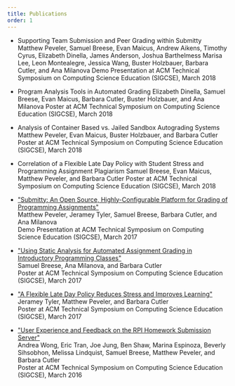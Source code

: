 ```yaml
---
title: Publications
order: 1
---
```


* Supporting Team Submission and Peer Grading within Submitty
  Matthew Peveler, Samuel Breese, Evan Maicus, Andrew Aikens, Timothy Cyrus, Elizabeth Dinella, James Anderson, Joshua Barthelmess Marisa Lee, Leon Montealegre, Jessica Wang, Buster Holzbauer, Barbara Cutler, and Ana Milanova
  Demo Presentation at ACM Technical Symposium on Computing Science Education (SIGCSE), March 2018


* Program Analysis Tools in Automated Grading
  Elizabeth Dinella, Samuel Breese, Evan Maicus, Barbara Cutler, Buster Holzbauer, and Ana Milanova
  Poster at ACM Technical Symposium on Computing Science Education (SIGCSE), March 2018


* Analysis of Container Based vs. Jailed Sandbox Autograding Systems
  Matthew Peveler, Evan Maicus, Buster Holzbauer, and Barbara Cutler
  Poster at ACM Technical Symposium on Computing Science Education (SIGCSE), March 2018


* Correlation of a Flexible Late Day Policy with Student Stress and Programming Assignment Plagiarism
  Samuel Breese, Evan Maicus, Matthew Peveler, and Barbara Cutler
  Poster at ACM Technical Symposium on Computing Science Education (SIGCSE), March 2018



* ["Submitty: An Open Source, Highly-Configurable Platform for Grading of Programming Assignments"](https://github.com/Submitty/Tutorial/raw/master/presentation/Submitty%20Demo%20SIGCSE%20March%2010%202017.pdf)  
  Matthew Peveler, Jeramey Tyler, Samuel Breese, Barbara Cutler, and Ana Milanova  
  Demo Presentation at ACM Technical Symposium on Computing Science Education (SIGCSE), March 2017



* ["Using Static Analysis for Automated Assignment Grading in Introductory Programming Classes"](https://github.com/Submitty/publications/raw/master/2017_SIGCSE_poster_breese_et_al/Poster.pdf)  
  Samuel Breese, Ana Milanova, and Barbara Cutler  
  Poster at ACM Technical Symposium on Computing Science Education (SIGCSE), March 2017


* ["A Flexible Late Day Policy Reduces Stress and Improves Learning"](https://github.com/Submitty/publications/raw/master/2017_SIGCSE_poster_tyler_et_al/Poster.pdf)  
  Jeramey Tyler, Matthew Peveler, and Barbara Cutler  
  Poster at ACM Technical Symposium on Computing Science Education (SIGCSE), March 2017


* ["User Experience and Feedback on the RPI Homework Submission Server"](https://github.com/Submitty/publications/raw/master/2016_SIGCSE_poster_wong_et_al/final_poster.pdf)  
  Andrea Wong, Eric Tran, Joe Jung, Ben Shaw, Marina Espinoza, Beverly Sihsobhon, Melissa Lindquist, Samuel Breese, Matthew Peveler, and Barbara Cutler  
  Poster at ACM Technical Symposium on Computing Science Education (SIGCSE), March 2016
